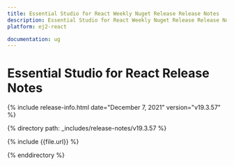 ```yaml
---
title: Essential Studio for React Weekly Nuget Release Release Notes  
description: Essential Studio for React Weekly Nuget Release Release Notes  
platform: ej2-react

documentation: ug
---
```


# Essential Studio for  React  Release Notes  

{% include release-info.html date="December 7, 2021"   version="v19.3.57"  %} 

{% directory path: _includes/release-notes/v19.3.57 %}

{% include {{file.url}} %}

{% enddirectory %}
